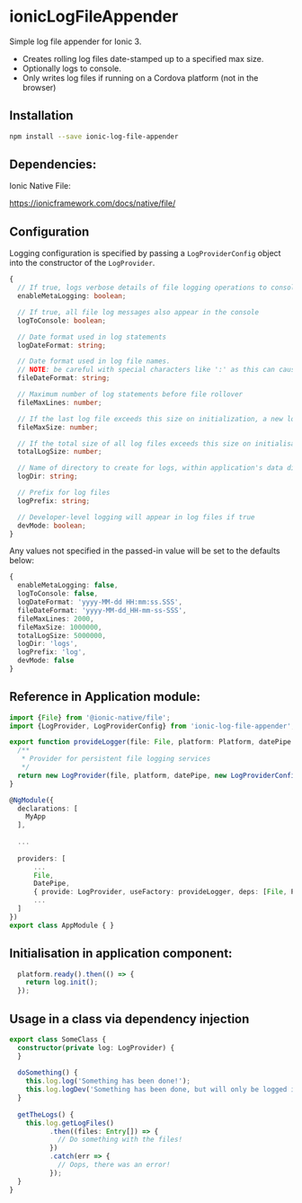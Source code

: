 # ionicLogFileAppender
Simple log file appender for Ionic 3. 
- Creates rolling log files date-stamped up to a specified max size.
- Optionally logs to console.
- Only writes log files if running on a Cordova platform (not in the browser)

## Installation
```bash
npm install --save ionic-log-file-appender
```

## Dependencies:

Ionic Native File:

https://ionicframework.com/docs/native/file/

## Configuration

Logging configuration is specified by passing a ```LogProviderConfig``` object into the constructor of the ```LogProvider```.

```typescript
{
  // If true, logs verbose details of file logging operations to console
  enableMetaLogging: boolean;

  // If true, all file log messages also appear in the console
  logToConsole: boolean;

  // Date format used in log statements
  logDateFormat: string;

  // Date format used in log file names.
  // NOTE: be careful with special characters like ':' as this can cause file system issues
  fileDateFormat: string;

  // Maximum number of log statements before file rollover
  fileMaxLines: number;

  // If the last log file exceeds this size on initialization, a new log file will be created
  fileMaxSize: number;

  // If the total size of all log files exceeds this size on initialisation, oldest files will be removed
  totalLogSize: number;

  // Name of directory to create for logs, within application's data directory
  logDir: string;

  // Prefix for log files
  logPrefix: string;

  // Developer-level logging will appear in log files if true
  devMode: boolean;
}
```

Any values not specified in the passed-in value will be set to the defaults below:

```typescript
{
  enableMetaLogging: false,
  logToConsole: false,
  logDateFormat: 'yyyy-MM-dd HH:mm:ss.SSS',
  fileDateFormat: 'yyyy-MM-dd_HH-mm-ss-SSS',
  fileMaxLines: 2000,
  fileMaxSize: 1000000,
  totalLogSize: 5000000,
  logDir: 'logs',
  logPrefix: 'log',
  devMode: false
}
```

## Reference in Application module:

```typescript
import {File} from '@ionic-native/file';
import {LogProvider, LogProviderConfig} from 'ionic-log-file-appender';

export function provideLogger(file: File, platform: Platform, datePipe: DatePipe) {
  /**
   * Provider for persistent file logging services
   */
  return new LogProvider(file, platform, datePipe, new LogProviderConfig({/*your config here*/}));
}

@NgModule({
  declarations: [
    MyApp
  ],
  
  ...
  
  providers: [
      ...
      File,
      DatePipe,
      { provide: LogProvider, useFactory: provideLogger, deps: [File, Platform, DatePipe] },
      ...
  ]
})
export class AppModule { }
```

## Initialisation in application component:
```typescript
  platform.ready().then(() => {
    return log.init();
  });
```

## Usage in a class via dependency injection

```typescript
export class SomeClass {
  constructor(private log: LogProvider) {
  }
  
  doSomething() {
    this.log.log('Something has been done!');
    this.log.logDev('Something has been done, but will only be logged in if devMode is true');
  }
  
  getTheLogs() {
    this.log.getLogFiles()
          .then((files: Entry[]) => {
            // Do something with the files!
          })
          .catch(err => {
            // Oops, there was an error!
          });
  }
}
```




